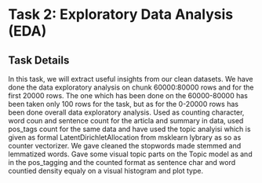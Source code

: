 # Task 2: Exploratory Data Analysis (EDA)

## Task Details

In this task, we will extract useful insights from our clean datasets.
We have done the data exploratory analysis on chunk 60000:80000 rows and for the first 20000 rows.
The one which has been done on the 60000-80000 has been taken only 100 rows for the task, but as for the 0-20000 rows has been done overall data exploratory analysis. Used as counting character, word coun and sentence count for the articla and summary in data, used pos_tags count for the same data and have used the topic analyisi which is given as formal LatentDirichletAllocation from msklearn lybrary as so as counter vectorizer. We gave cleaned the stopwords made stemmed and lemmatized words. Gave some visual topic parts on the Topic model as and in the pos_tagging and the counted format as sentence char and word countied density equaly on a visual histogram and plot type.
